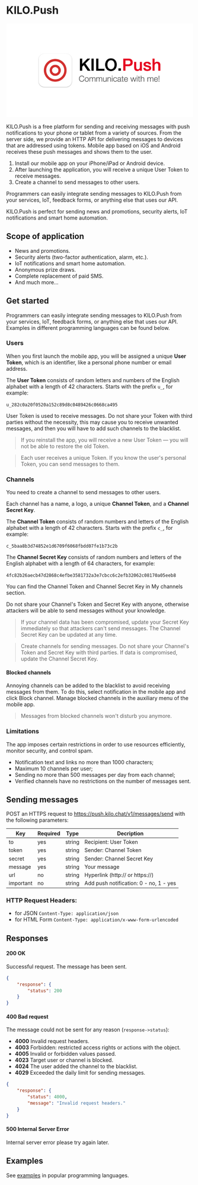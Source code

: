 
# KILO.Push

![](https://github.com/artlevitan/KILO.Push-API/blob/main/editor/images/logos/logo.png?raw=true)

KILO.Push is a free platform for sending and receiving messages with push notifications to your phone or tablet from a variety of sources. From the server side, we provide an HTTP API for delivering messages to devices that are addressed using tokens. Mobile app based on iOS and Android receives these push messages and shows them to the user.

1. Install our mobile app on your iPhone/iPad or Android device.
2. After launching the application, you will receive a unique User Token to receive messages.
3. Create a channel to send messages to other users.

Programmers can easily integrate sending messages to KILO.Push from your services, IoT, feedback forms, or anything else that uses our API.

KILO.Push is perfect for sending news and promotions, security alerts, IoT notifications and smart home automation.

## Scope of application
- News and promotions.
- Security alerts (two-factor authentication, alarm, etc.).
- IoT notifications and smart home automation.
- Anonymous prize draws.
- Complete replacement of paid SMS.
- And much more…

## Get started
Programmers can easily integrate sending messages to KILO.Push from your services, IoT, feedback forms, or anything else that uses our API. Examples in different programming languages can be found below.

### Users
When you first launch the mobile app, you will be assigned a unique **User Token**, which is an identifier, like a personal phone number or email address.

The **User Token** consists of random letters and numbers of the English alphabet with a length of 42 characters. Starts with the prefix `u_`, for example:

`u_282c0a20f0520a152c89d8c0489426c0668ca495`

User Token is used to receive messages. Do not share your Token with third parties without the necessity, this may cause you to receive unwanted messages, and then you will have to add such channels to the blacklist.

> If you reinstall the app, you will receive a new User Token — you will not be able to restore the old Token.

> Each user receives a unique Token. If you know the user's personal Token, you can send messages to them.

### Channels
You need to create a channel to send messages to other users.

Each channel has a name, a logo, a unique **Channel Token**, and a **Channel Secret Key**.

The **Channel Token** consists of random numbers and letters of the English alphabet with a length of 42 characters. Starts with the prefix `c_`, for example:

`c_5baa8b3d74852e1d6709f6068fbdd07fe1b73c2b`

The **Channel Secret Key** consists of random numbers and letters of the English alphabet with a length of 64 characters, for example:

`4fc82b26aecb47d2868c4efbe3581732a3e7cbcc6c2efb32062c08170a05eeb8`

You can find the Channel Token and Channel Secret Key in My channels section.

Do not share your Channel's Token and Secret Key with anyone, otherwise attackers will be able to send messages without your knowledge.

> If your channel data has been compromised, update your Secret Key immediately so that attackers can't send messages. The Channel Secret Key can be updated at any time.

> Create channels for sending messages. Do not share your Channel's Token and Secret Key with third parties. If data is compromised, update the Channel Secret Key.

#### Blocked channels
Annoying channels can be added to the blacklist to avoid receiving messages from them. To do this, select notification in the mobile app and click Block channel. Manage blocked channels in the auxiliary menu of the mobile app.

> Messages from blocked channels won't disturb you anymore.

### Limitations
The app imposes certain restrictions in order to use resources efficiently, monitor security, and control spam.
- Notification text and links no more than 1000 characters;
- Maximum 10 channels per user;
- Sending no more than 500 messages per day from each channel;
- Verified channels have no restrictions on the number of messages sent.

## Sending messages
POST an HTTPS request to https://push.kilo.chat/v1/messages/send with the following parameters:

| Key | Required | Type | Decription |
|--|--|--|--|
| to | yes | string | Recipient: User Token |
| token | yes | string | Sender: Channel Token |
| secret | yes | string | Sender: Channel Secret Key |
| message | yes | string | Your message |
| url | no | string | Hyperlink (http:// or https://) |
| important | no | string | Add push notification: 0 - no, 1 - yes |

### HTTP Request Headers:
- for JSON `Content-Type: application/json`
- for HTML Form `Content-Type: application/x-www-form-urlencoded`

## Responses
#### 200 OK
Successful request. The message has been sent.

```json
{
    "response": {
        "status": 200
    }
}
```

#### 400 Bad request
The message could not be sent for any reason (`response->status`):
- **4000** Invalid request headers.
- **4003** Forbidden: restricted access rights or actions with the object.
- **4005** Invalid or forbidden values passed.
- **4023** Target user or channel is blocked.
- **4024** The user added the channel to the blacklist.
- **4029** Exceeded the daily limit for sending messages.

```json
{
    "response": {
        "status": 4000,
        "message": "Invalid request headers."
    }
}
```

#### 500 Internal Server Error
Internal server error please try again later.

## Examples
See [examples](https://github.com/artlevitan/KILO.Push-API/tree/main/examples "examples") in popular programming languages.